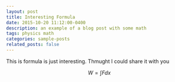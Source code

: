 ```yaml
---
layout: post
title: Interesting Formula
date: 2015-10-20 11:12:00-0400
description: an example of a blog post with some math
tags: physics math
categories: sample-posts
related_posts: false
---
```


This is formula is just interesting. Thmught I could share it with you

$$
W = \int F dx
$$


